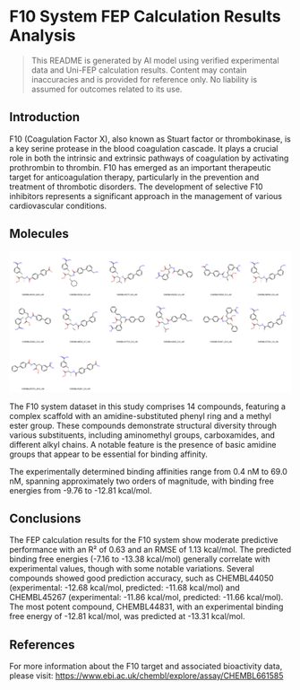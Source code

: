 # F10 System FEP Calculation Results Analysis

> This README is generated by AI model using verified experimental data and Uni-FEP calculation results. Content may contain inaccuracies and is provided for reference only. No liability is assumed for outcomes related to its use.

## Introduction

F10 (Coagulation Factor X), also known as Stuart factor or thrombokinase, is a key serine protease in the blood coagulation cascade. It plays a crucial role in both the intrinsic and extrinsic pathways of coagulation by activating prothrombin to thrombin. F10 has emerged as an important therapeutic target for anticoagulation therapy, particularly in the prevention and treatment of thrombotic disorders. The development of selective F10 inhibitors represents a significant approach in the management of various cardiovascular conditions.

## Molecules

![Molecular structures of representative compounds](mol_grid.png)

The F10 system dataset in this study comprises 14 compounds, featuring a complex scaffold with an amidine-substituted phenyl ring and a methyl ester group. These compounds demonstrate structural diversity through various substituents, including aminomethyl groups, carboxamides, and different alkyl chains. A notable feature is the presence of basic amidine groups that appear to be essential for binding affinity.

The experimentally determined binding affinities range from 0.4 nM to 69.0 nM, spanning approximately two orders of magnitude, with binding free energies from -9.76 to -12.81 kcal/mol.

## Conclusions

The FEP calculation results for the F10 system show moderate predictive performance with an R² of 0.63 and an RMSE of 1.13 kcal/mol. The predicted binding free energies (-7.16 to -13.38 kcal/mol) generally correlate with experimental values, though with some notable variations. Several compounds showed good prediction accuracy, such as CHEMBL44050 (experimental: -12.68 kcal/mol, predicted: -11.68 kcal/mol) and CHEMBL45267 (experimental: -11.86 kcal/mol, predicted: -11.66 kcal/mol). The most potent compound, CHEMBL44831, with an experimental binding free energy of -12.81 kcal/mol, was predicted at -13.31 kcal/mol.

## References

For more information about the F10 target and associated bioactivity data, please visit:
https://www.ebi.ac.uk/chembl/explore/assay/CHEMBL661585 